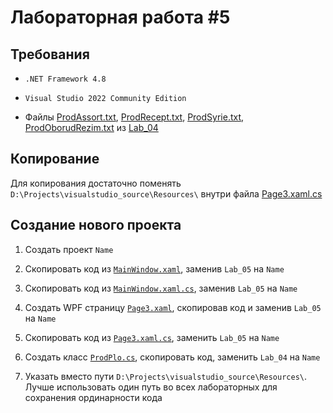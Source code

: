 # Лабораторная работа #5

## Требования

- `.NET Framework 4.8`

- `Visual Studio 2022 Community Edition`

- Файлы [ProdAssort.txt](./../Resources/ProdAssort.txt), [ProdRecept.txt](./../Resources/ProdRecept.txt), [ProdSyrie.txt](./../Resources/ProdSyrie.txt), [ProdOborudRezim.txt](./../Resources/ProdOborudRezim.txt) из [Lab_04](./../Lab_04/)

## Копирование

Для копирования достаточно поменять `D:\Projects\visualstudio_source\Resources\` внутри файла [Page3.xaml.cs](./MainWindow.xaml.cs)

## Создание нового проекта

1. Создать проект `Name` 

2. Скопировать код из [`MainWindow.xaml`](./MainWindow.xaml), заменив `Lab_05` на `Name`

3. Скопировать код из [`MainWindow.xaml.cs`](./MainWindow.xaml.cs), заменив `Lab_05` на `Name`

4. Создать WPF страницу [`Page3.xaml`](./Page3.xaml), скопировав код и заменив `Lab_05` на `Name`

5. Скопировать код из [`Page3.xaml.cs`](./Page3.xaml.cs), заменить `Lab_05` на `Name`

6. Создать класс [`ProdPlo.cs`](./ProdPlo.cs), скопировать код, заменить `Lab_04` на `Name`

7. Указать вместо пути `D:\Projects\visualstudio_source\Resources\`. Лучше использовать один путь во всех лабораторных для сохранения ординарности кода
